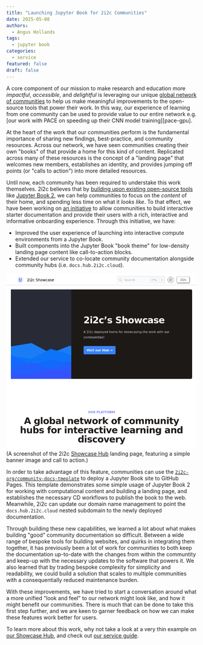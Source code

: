 ```yaml
---
title: "Launching Jupyter Book for 2i2c Communities"
date: 2025-05-08
authors:
  - Angus Hollands
tags:
  - jupyter book
categories:
  - service
featured: false
draft: false
---
```


A core component of our mission to make research and education more _impactful_, _accessible_, and _delightful_ is leveraging our unique [global network of communities][network] to help us make meaningful improvements to the open-source tools that power their work. In this way, our experience of learning from one community can be used to provide value to our entire network e.g. [our work with PACE on speeding up their CNN model training][pace-gpu].

At the heart of the work that our communities perform is the fundamental importance of sharing new findings, best-practice, and community resources. Across our network, we have seen communities creating their own "books" of that provide a home for this kind of content. Replicated across many of these resources is the concept of a "landing page" that welcomes new members, establishes an identity, and provides jumping off points (or "calls to action") into more detailed resources.

Until now, each community has been required to understake this work themselves. 2i2c believes that by [building upon existing open-source tools][open-tech] like [Jupyter Book 2][jb-next], we can help communities to focus on the _content_ of their home, and spending less time on what it _looks like_. To that effect, we have been working on [an initiative][initiative] to allow communities to build interactive starter documentation and provide their users with a rich, interactive and informative onboarding experience. Through this initiative, we have:

- Improved the user experience of launching into interactive compute environments from a Jupyter Book.
- Built components into the Jupyter Book "book theme" for low-density landing page content like call-to-action blocks.
- Extended our service to co-locate community documentation alongside community hubs (i.e. `docs.hub.2i2c.cloud`).

![Screenshot of the 2i2c Showcase Hub landing page](./landing-page.png)
(A screenshot of the 2i2c [Showcase Hub](https://docs.showcase.2i2c.cloud/) landing page, featuring a simple banner image and call to action.)

In order to take advantage of this feature, communities can use the [`2i2c-org/community-docs-tmeplate`][template] to deploy a Jupyter Book site to GitHub Pages. This template demonstrates some simple usage of Jupyter Book 2 for working with computational content and building a landing page, and establishes the necessary CD workflows to publish the book to the web. Meanwhile, 2i2c can update our domain name management to point the `docs.hub.2i2c.cloud` nested subdomain to the newly deployed documentation.

Through building these new capabilities, we learned a lot about what makes building "good" community documentation so difficult. Between a wide range of bespoke tools for building websites, and quirks in integrating them together, it has previously been a lot of work for communities to both keep the documentation up-to-date with the changes from within the communtity and keep-up with the necessary updates to the software that powers it. We also learned that by trading bespoke complexity for simplicity and readability, we could build a solution that scales to multiple communities with a consequentially reduced maintenance burden.

With these improvements, we have tried to start a conversation around what a more unified "look and feel" to our network might look like, and how it might benefit our communities. There is much that can be done to take this first step further, and we are keen to garner feedback on how we can make these features work better for users.

To learn more about this work, why not take a look at a very thin example on [our Showcase Hub](https://docs.showcase.2i2c.cloud/), and check out [our service guide][svc-guide].

[svc-guide]: https://docs.2i2c.org/community/content/#deploy-documentation-with-jupyter-book
[network]: https://2i2c.org/communities/
[pace-cpu]: https://2i2c.org/blog/2024/pace-hackweek/#managing-shared-memory-on-2i2c-hubs
[initiative]: https://github.com/2i2c-org/infrastructure/issues/5045
[open-tech]: https://2i2c.org/blog/2025/community-ownership/
[jb-next]: https://next.jupyterbook.org
[template]: https://github.com/2i2c-org/community-docs-template
